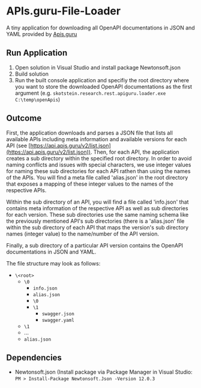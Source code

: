 # APIs.guru-File-Loader
A tiny application for downloading all OpenAPI documentations in JSON and YAML provided by [Apis.guru](https://apis.guru)

## Run Application
1. Open solution in Visual Studio and install package Newtonsoft.json
2. Build solution
3. Run the built console application and specifiy the root directory where you want to store the downloaded OpenAPI documentations as the first argument (e.g. `skotstein.research.rest.apiguru.loader.exe C:\temp\openApis`)

## Outcome
First, the application downloads and parses a JSON file that lists all available APIs including meta information and available versions for each API (see [https://api.apis.guru/v2/list.json](https://api.apis.guru/v2/list.json)). Then, for each API, the application creates a sub directory within the specified root directory. In order to avoid naming conflicts and issues with special characters, we use integer values for naming these sub directories for each API rathen than using the names of the APIs.
You will find a meta file called 'alias.json' in the root directory that exposes a mapping of these integer values to the names of the respective APIs.

Within the sub directory of an API, you will find a file called 'info.json' that contains meta information of the respective API as well as sub directories for each version. These sub directories use the same naming schema like the previously mentioned API's sub directories (there is a 'alias.json' file within the sub directory of each API that maps the version's sub directory names (integer value) to the name/number of the API version.

Finally, a sub directory of a particular API version contains the OpenAPI documentations in JSON and YAML.

The file structure may look as follows:

* `\<root>`
  * `\0`
    * `info.json`
    * `alias.json`
    * `\0`
    * `\1`
      * `swagger.json`
      * `swagger.yaml`
  * `\1`
  * ...
  * `alias.json`


## Dependencies
* Newtonsoft.json (Install package via Package Manager in Visual Studio: `PM > Install-Package Newtonsoft.Json -Version 12.0.3`

